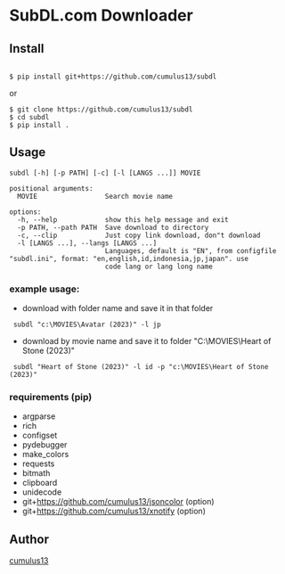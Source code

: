 


# SubDL.com Downloader

## Install

```bash:

$ pip install git+https://github.com/cumulus13/subdl

```
or 

```bash:
$ git clone https://github.com/cumulus13/subdl
$ cd subdl
$ pip install .

```

## Usage
```bash:
subdl [-h] [-p PATH] [-c] [-l [LANGS ...]] MOVIE

positional arguments:
  MOVIE                 Search movie name

options:
  -h, --help            show this help message and exit
  -p PATH, --path PATH  Save download to directory
  -c, --clip            Just copy link download, don"t download
  -l [LANGS ...], --langs [LANGS ...]
                        Languages, default is "EN", from configfile "subdl.ini", format: "en,english,id,indonesia,jp,japan". use
                        code lang or lang long name
```
### example usage:
   - download with folder name and save it in that folder
   ```bash:
    subdl "c:\MOVIES\Avatar (2023)" -l jp
   ```
   - download by movie name and save it to folder "C:\MOVIES\Heart of Stone (2023)"
   ```bash:
    subdl "Heart of Stone (2023)" -l id -p "c:\MOVIES\Heart of Stone (2023)"
   ```
 ### requirements (pip)
 - argparse
 - rich
 - configset
 - pydebugger
 - make_colors
 - requests
 - bitmath
 - clipboard
 - unidecode
 - git+https://github.com/cumulus13/jsoncolor (option)
 - git+https://github.com/cumulus13/xnotify (option)
 
## Author
[cumulus13](mailto:cumulus13@gmail.com)